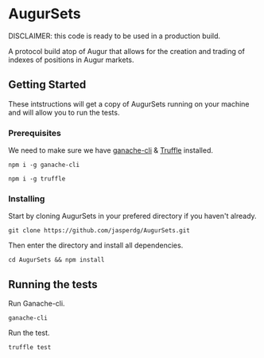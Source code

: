 # AugurSets

DISCLAIMER: this code is ready to be used in a production build.

A protocol build atop of Augur that allows for the creation and trading of indexes of positions in Augur markets. 

## Getting Started

These intstructions will get a copy of AugurSets running on your machine and will allow you to run the tests.

### Prerequisites

We need to make sure we have [ganache-cli](https://github.com/trufflesuite/ganache-cli) & [Truffle](https://www.trufflesuite.com/) installed.

```
npm i -g ganache-cli
```
```
npm i -g truffle
```

### Installing

Start by cloning AugurSets in your prefered directory if you haven't already.

```
git clone https://github.com/jasperdg/AugurSets.git
```

Then enter the directory and install all dependencies.

```
cd AugurSets && npm install
```

## Running the tests

Run Ganache-cli.

```
ganache-cli
```

Run the test.

```
truffle test
```
